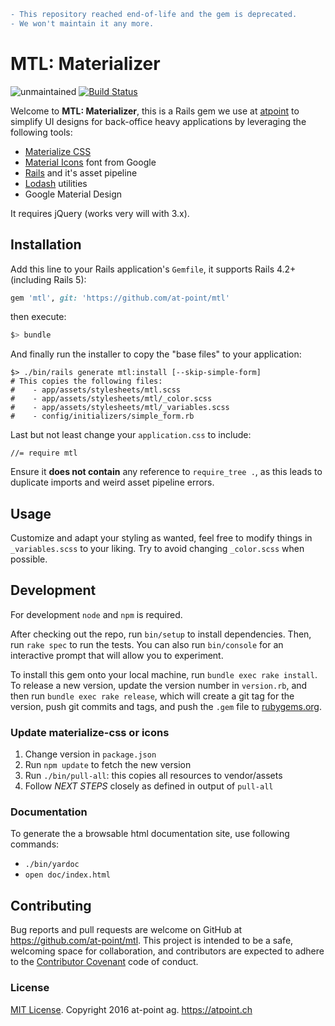 ```diff
- This repository reached end-of-life and the gem is deprecated.
- We won't maintain it any more.
```

# MTL: Materializer

![unmaintained](http://img.shields.io/badge/status-unmaintained-red.svg)
[![Build Status](https://travis-ci.org/at-point/mtl.svg?branch=master)](https://travis-ci.org/at-point/mtl)

Welcome to **MTL: Materializer**, this is a Rails gem we use at [atpoint](https://atpoint.ch)
to simplify UI designs for back-office heavy applications by leveraging the following
tools:

- [Materialize CSS][materialize]
- [Material Icons][icons] font from Google
- [Rails][rails] and it's asset pipeline
- [Lodash][lodash] utilities
- Google Material Design

It requires jQuery (works very will with 3.x).

## Installation

Add this line to your Rails application's `Gemfile`, it supports Rails 4.2+
(including Rails 5):

```ruby
gem 'mtl', git: 'https://github.com/at-point/mtl'
```

then execute:

```bash
$> bundle
```

And finally run the installer to copy the "base files" to your application:

```
$> ./bin/rails generate mtl:install [--skip-simple-form]
# This copies the following files:
#    - app/assets/stylesheets/mtl.scss
#    - app/assets/stylesheets/mtl/_color.scss
#    - app/assets/stylesheets/mtl/_variables.scss
#    - config/initializers/simple_form.rb
```

Last but not least change your `application.css` to include:

```
//= require mtl
```

Ensure it **does not contain** any reference to `require_tree .`, as this leads
to duplicate imports and weird asset pipeline errors.

## Usage

Customize and adapt your styling as wanted, feel free to modify things in
`_variables.scss` to your liking. Try to avoid changing `_color.scss` when
possible.

## Development

For development `node` and `npm` is required.

After checking out the repo, run `bin/setup` to install dependencies. Then, run
`rake spec` to run the tests. You can also run `bin/console` for an interactive
prompt that will allow you to experiment.

To install this gem onto your local machine, run `bundle exec rake install`.
To release a new version, update the version number in `version.rb`, and then run
`bundle exec rake release`, which will create a git tag for the version, push
git commits and tags, and push the `.gem` file to [rubygems.org](https://rubygems.org).

### Update materialize-css or icons

1. Change version in `package.json`
2. Run `npm update` to fetch the new version
3. Run `./bin/pull-all`: this copies all resources to vendor/assets
4. Follow _NEXT STEPS_ closely as defined in output of `pull-all`

### Documentation

To generate the a browsable html documentation site, use following commands:

- `./bin/yardoc`
- `open doc/index.html`

## Contributing

Bug reports and pull requests are welcome on GitHub at https://github.com/at-point/mtl.
This project is intended to be a safe, welcoming space for collaboration, and contributors
are expected to adhere to the [Contributor Covenant](http://contributor-covenant.org)
code of conduct.

### License

[MIT License][license]. Copyright 2016 at-point ag. https://atpoint.ch

[materialize]: http://materializecss.com/
[icons]: https://design.google.com/icons/
[rails]: http://rubyonrails.org
[lodash]: https://lodash.com/

[header_helper.rb]: https://github.com/at-point/mtl/blob/master/lib/mtl/rails/header_helper.rb
[license]: https://github.com/at-point/mtl/blob/master/LICENSE.txt
